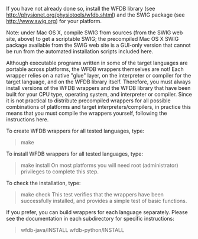 If you have not already done so, install the WFDB library (see
http://physionet.org/physiotools/wfdb.shtml) and the SWIG package
(see http://www.swig.org) for your platform.

Note: under Mac OS X, compile SWIG from sources (from the SWIG web site,
above) to get a scriptable SWIG;  the precompiled Mac OS X SWIG package
available from the SWIG web site is a GUI-only version that cannot be run from
the automated installation scripts included here.

Although executable programs written in some of the target languages are
portable across platforms, the WFDB wrappers themselves are not!  Each
wrapper relies on a native "glue" layer, on the interpreter or compiler for
the target language, and on the WFDB library itself.  Therefore, you must
always install versions of the WFDB wrappers and the WFDB library that have
been built for your CPU type, operating system, and interpreter or compiler.
Since it is not practical to distribute precompiled wrappers for all possible
combinations of platforms and target interpreters/compilers, in practice this
means that you must compile the wrappers yourself, following the instructions
here.

To create WFDB wrappers for all tested languages, type:
> make

To install WFDB wrappers for all tested languages, type:
> make install
On most platforms you will need root (administrator) privileges to complete
this step.

To check the installation, type:
> make check
This test verifies that the wrappers have been successfully installed,
and provides a simple test of basic functions.

If you prefer, you can build wrappers for each language separately.  Please see
the documentation in each subdirectory for specific instructions:

> wfdb-java/INSTALL
> wfdb-python/INSTALL